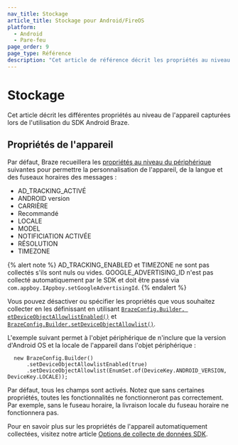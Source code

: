 ```yaml
---
nav_title: Stockage
article_title: Stockage pour Android/FireOS
platform:
  - Android
  - Pare-feu
page_order: 9
page_type: Référence
description: "Cet article de référence décrit les propriétés au niveau de l'appareil capturées par le Braze Android SDK."
---
```


# Stockage

Cet article décrit les différentes propriétés au niveau de l'appareil capturées lors de l'utilisation du SDK Android Braze.

## Propriétés de l'appareil

Par défaut, Braze recueillera les [propriétés au niveau du périphérique](https://appboy.github.io/appboy-android-sdk/javadocs/com/appboy/enums/DeviceKey.html) suivantes pour permettre la personnalisation de l'appareil, de la langue et des fuseaux horaires des messages :

* AD_TRACKING_ACTIVÉ
* ANDROID version
* CARRIÈRE
* Recommandé
* LOCALE
* MODEL
* NOTIFICIATION ACTIVÉE
* RÉSOLUTION
* TIMEZONE

{% alert note %}
AD_TRACKING_ENABLED et TIMEZONE ne sont pas collectés s'ils sont nuls ou vides. GOOGLE_ADVERTISING_ID n'est pas collecté automatiquement par le SDK et doit être passé via `com.appboy.IAppboy.setGoogleAdvertisingId`.
{% endalert %}

Vous pouvez désactiver ou spécifier les propriétés que vous souhaitez collecter en les définissant en utilisant [`BrazeConfig.Builder. etDeviceObjectAllowlistEnabled()`](https://appboy.github.io/appboy-android-sdk/javadocs/com/braze/configuration/BrazeConfig.Builder.html#setDeviceObjectAllowlistEnabled-boolean-) et [`BrazeConfig.Builder.setDeviceObjectAllowlist()`](https://appboy.github.io/appboy-android-sdk/javadocs/com/braze/configuration/BrazeConfig.Builder.html#setDeviceObjectAllowlist-java.util.EnumSet-).

L'exemple suivant permet à l'objet périphérique de n'inclure que la version d'Android OS et la locale de l'appareil dans l'objet périphérique :
```
  new BrazeConfig.Builder()
      .setDeviceObjectAllowlistEnabled(true)
      .setDeviceObjectAllowlist(EnumSet.of(DeviceKey.ANDROID_VERSION, DeviceKey.LOCALE));
```
Par défaut, tous les champs sont activés. Notez que sans certaines propriétés, toutes les fonctionnalités ne fonctionneront pas correctement. Par exemple, sans le fuseau horaire, la livraison locale du fuseau horaire ne fonctionnera pas.

Pour en savoir plus sur les propriétés de l'appareil automatiquement collectées, visitez notre article [Options de collecte de données SDK]({{site.baseurl}}/user_guide/data_and_analytics/user_data_collection/sdk_data_collection/). 
